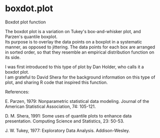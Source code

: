 # boxdot.plot
Boxdot plot function

The boxdot plot is a variation on Tukey's box-and-whisker plot, and Parzen's quantile boxplot.  
Its purpose is to overlay the data points on a boxplot in a systematic manner, as opposed to jittering.
The data points for each box are arranged in sorted order, so that they resemble an empirical distribution function on its side.

I was first introduced to this type of plot by Dan Holder, who calls it a boxdot plot.  
I am grateful to David Shera for the background information on this type of plot, and sharing R code that inspired this function.

References:

E. Parzen, 1979: Nonparametric statistical data modeling. Journal of the American Statistical Association, 74: 105-121. 

D. M. Shera, 1991: Some uses of quantile plots to enhance data presentation. Computing Science and Statistics, 23: 50-53.

J. W. Tukey, 1977:  Exploratory Data Analysis.  Addison-Wesley.

